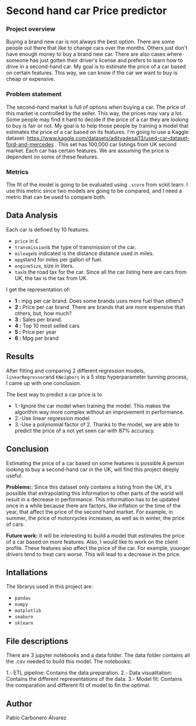
# Second hand car Price predictor

### Project overview
Buying a brand new car is not always the best option. There are some people out there that like to change cars over the months. Others just don't have enough money to buy a brand new car. There are also cases where someone has just gotten their driver's license and prefers to learn how to drive in a second-hand car.
My goal is to estimate the price of a car based on certain features. This way, we can know if the car we want to buy is cheap or expensive.

### Problem statement

The second-hand market is full of options when buying a car. The price of this market is controlled by the seller. This way, the prices may vary a lot. Some people may find it hard to decide if the price of a car they are looking to buy is fair or not. My goal is to help those people by training a model that estimates the price of a car based on its features.
I'm going to use a Kaggle dataset: https://www.kaggle.com/datasets/adityadesai13/used-car-dataset-ford-and-mercedes . This set has 100,000 car listings from UK second market. Each car has certain features. We are assuming the price is dependent on some of these features.

### Metrics 
The fit of the model is going to be evaluated using `.score` from sckit learn. I use this metric since two models are going to be compared, and I need a metric that can be used to compare both. 

## Data Analysis

Each car is defined by 10 features.
- `price`  in £. 
- `transmission`is the type of transmission of the car. 
- `mileage`is indicated is the distance distance used in miles.
- `mpg`stand for miles per gallon of fuel. 
- `engineSize`, size in liters.
- `tax`is the road tax for the car. Since all the car listing here are cars from UK, the tax is the tax from UK.

I get the representation of:

- **1 :** mpg per car brand. Does some brands uses more fuel than others?
- **2 :** Price per car brand. There are brands that are more expensive than others, but, how much?
- **3 :** Sales per brand.
- **4 :** Top 10 most selled cars
- **5 :** Price per year
- **6 :** Mpg per brand

## Results

After fitting and comparing 2 different regression models, `linearRegressor`and `KNeigbors` in a 5 step hyperparameter tunning process, I came up with one conclusion.

The best way to predict a car price is to


- 1.-Ignore the car model when training the model. This makes the algorithm way more complex without an improvement in performance.
- 2.-Use linear regression model
- 3.-Use a polynomial factor of 2.
Thanks to the model, we are able to predict the price of a not yet seen car with 87% accuracy.

## Conclusion

Estimating the price of a car based on some features is possible A person looking to buy a second-hand car in the UK, will find this project deeply useful.


**Problems:**: Since this dataset only contains a listing from the UK, it's possible that extrapolating this information to other parts of the world will result in a decrease in performance. This information has to be updated once in a while because there are factors, like inflation or the time of the year, that affect the price of the second hand market. For example, in summer, the price of motorcycles increases, as well as in winter, the price of cars.

**Future work:** It will be interesting to build a model that estimates the price of a car based on more features. Also, I would like to work on the client profile. These features also affect the price of the car. For example, younger drivers tend to treat cars worse. This will lead to a decrease in the price.
  
 

## Intallations
The librarys used in this project are:
* `pandas`
* `numpy`
* `matplotlib`
* `seaborn`
* `sklearn`

## File descriptions
There are 3 jupyter notebooks and a data folder. The data folder contains all the .csv needed to build this model. 
The notebooks:

1.- ETL pipeline: Contains the data preparation.
2.- Data visualitation: Contains the different representations of the data.
3.- Model fit: Contains the comparation and different fit of model to fin the optimal.

## Author 
Pablo Carbonero Álvarez



